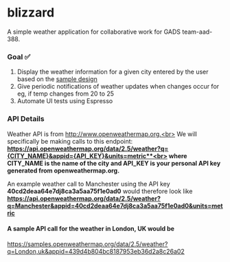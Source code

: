 
# blizzard
A simple weather application for collaborative work for GADS team-aad-388. 

### Goal ✅

 1. Display the weather information for a given city entered by the user
    based on the <a href ="https://github.com/rafsanjani/blizzard/blob/master/design/Blizzard.xd">
    sample design</a>
 2. Give periodic notifications of weather updates when changes occur for eg, if temp changes from 20 to 25
 3. Automate UI tests using Espresso

### API Details
Weather API is from http://www.openweathermap.org.<br>
We will specifically be making calls to this endpoint:<br>
**https://api.openweathermap.org/data/2.5/weather?q={CITY_NAME}&appid={API_KEY}&units=metric**<br>
where CITY_NAME is the name of the city and API_KEY is your personal API key generated from openweathermap.org.**

An example weather call to Manchester using the API key **40cd2deaa64e7dj8ca3a5aa75f1e0ad0** would therefore look like <br> **https://api.openweathermap.org/data/2.5/weather?q=Manchester&appid=40cd2deaa64e7dj8ca3a5aa75f1e0ad0&units=metric**


#### A sample API call for the weather in London, UK would be <br>
https://samples.openweathermap.org/data/2.5/weather?q=London,uk&appid=439d4b804bc8187953eb36d2a8c26a02

